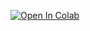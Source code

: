 [![Open In Colab](https://colab.research.google.com/assets/colab-badge.svg)](https://colab.research.google.com/github/Pkok1024/Sv/blob/main/counterfeit.ipynb)

